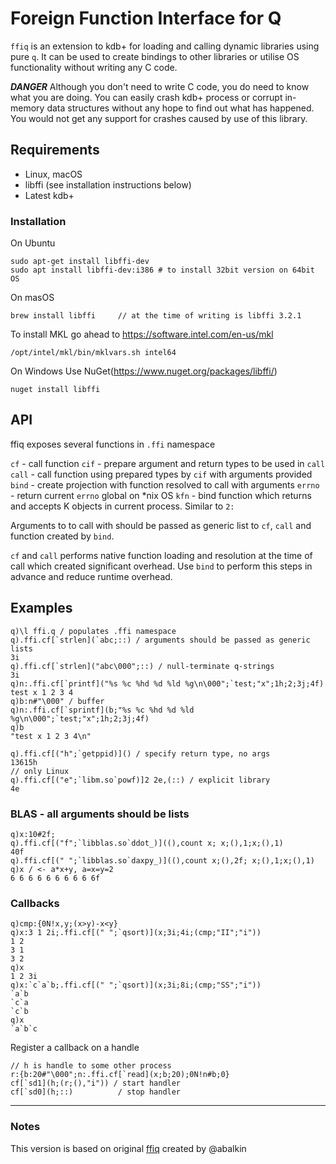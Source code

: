 # Foreign Function Interface for Q 

`ffiq` is an extension to kdb+ for loading and calling dynamic libraries using pure `q`. It can be used to create bindings to other libraries or utilise OS functionality without writing any C code.

***DANGER*** Although you don't need to write C code, you do need to know what you are doing. You can easily crash kdb+ process or corrupt in-memory data structures without any hope to find out what has happened. You would not get any support for crashes caused by use of this library.

## Requirements
 - Linux, macOS
 - libffi (see installation instructions below)
 - Latest kdb+

### Installation
On Ubuntu 
```
sudo apt-get install libffi-dev
sudo apt install libffi-dev:i386 # to install 32bit version on 64bit OS
```
On masOS
```
brew install libffi     // at the time of writing is libffi 3.2.1
```
To install MKL go ahead to https://software.intel.com/en-us/mkl
```
/opt/intel/mkl/bin/mklvars.sh intel64
```

On Windows
Use NuGet(https://www.nuget.org/packages/libffi/)
```
nuget install libffi
```

## API

ffiq exposes several functions in `.ffi` namespace

`cf` - call function
`cif` - prepare argument and return types to be used in `call`
`call` - call function using prepared types by `cif` with arguments provided
`bind` - create projection with function resolved to call with arguments
`errno` - return current `errno` global on *nix OS
`kfn` - bind function which returns and accepts K objects in current process. Similar to `2:`

Arguments to to call with should be passed as generic list to `cf`, `call` and function created by `bind`.

`cf` and `call` performs native function loading and resolution at the time of call which created significant overhead. Use `bind` to perform this steps in advance and reduce runtime overhead.


## Examples
```
q)\l ffi.q / populates .ffi namespace
q).ffi.cf[`strlen](`abc;::) / arguments should be passed as generic lists
3i
q).ffi.cf[`strlen]("abc\000";::) / null-terminate q-strings
3i
q)n:.ffi.cf[`printf]("%s %c %hd %d %ld %g\n\000";`test;"x";1h;2;3j;4f)
test x 1 2 3 4
q)b:n#"\000" / buffer
q)n:.ffi.cf[`sprintf](b;"%s %c %hd %d %ld %g\n\000";`test;"x";1h;2;3j;4f)
q)b
"test x 1 2 3 4\n"

q).ffi.cf[("h";`getppid)]() / specify return type, no args
13615h
// only Linux
q).ffi.cf[("e";`libm.so`powf)]2 2e,(::) / explicit library
4e
```
### BLAS - all arguments should be lists
```
q)x:10#2f;
q).ffi.cf[("f";`libblas.so`ddot_)]((),count x; x;(),1;x;(),1)
40f
q).ffi.cf[(" ";`libblas.so`daxpy_)]((),count x;(),2f; x;(),1;x;(),1)
q)x / <- a*x+y, a=x=y=2
6 6 6 6 6 6 6 6 6 6f
```
### Callbacks
```
q)cmp:{0N!x,y;(x>y)-x<y} 
q)x:3 1 2i;.ffi.cf[(" ";`qsort)](x;3i;4i;(cmp;"II";"i")) 
1 2
3 1
3 2
q)x
1 2 3i
q)x:`c`a`b;.ffi.cf[(" ";`qsort)](x;3i;8i;(cmp;"SS";"i")) 
`a`b
`c`a
`c`b
q)x
`a`b`c
```
Register a callback on a handle
```
// h is handle to some other process
r:{b:20#"\000";n:.ffi.cf[`read](x;b;20);0N!n#b;0}
cf[`sd1](h;(r;(),"i")) / start handler
cf[`sd0](h;::)          / stop handler
```


- - - - - - - - -
### Notes
This version is based on original [ffiq](https://github.com/enlnt/ffiq) created by @abalkin